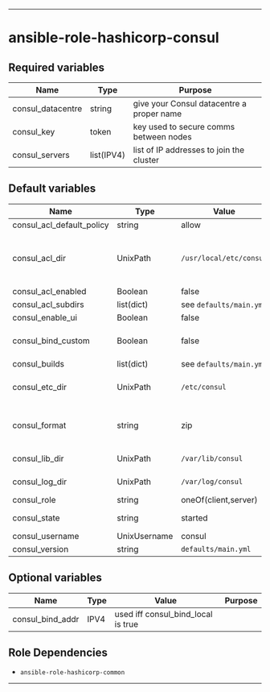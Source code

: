 ----
# ansible-role-hashicorp-consul

## Required variables
| Name | Type | Purpose |
| -----| ---- | ------- |
| consul_datacentre | string | give your Consul datacentre a proper name |
| consul_key | token | key used to secure comms between nodes |
| consul_servers | list(IPV4) | list of IP addresses to join the cluster |

## Default variables
| Name | Type | Value | Purpose |
| -----| ---- | ----- | ------- |
| consul_acl_default_policy | string | allow | ...or deny |
| consul_acl_dir | UnixPath | `/usr/local/etc/consul` | where ACL policies and intentions are kept (servers only) |
| consul_acl_enabled | Boolean | false ||
| consul_acl_subdirs | list(dict) | see `defaults/main.yml` ||
| consul_enable_ui | Boolean | false ||
| consul_bind_custom | Boolean | false | if true bind to consul_bind_addr else 0.0.0.0 |
| consul_builds | list(dict) | see `defaults/main.yml` ||
| consul_etc_dir | UnixPath | `/etc/consul` | where the server or client config lives |
| consul_format | string | zip | used to form the name of the archive to download |
| consul_lib_dir | UnixPath | `/var/lib/consul` | where the data lives |
| consul_log_dir | UnixPath | `/var/log/consul` | where any logs live |
| consul_role | string | oneOf(client,server) ||
| consul_state | string | started | state of the consul service |
| consul_username | UnixUsername | consul ||
| consul_version | string | `defaults/main.yml` | version to run |

## Optional variables
| Name | Type | Value | Purpose |
| -----| ---- | ----- | ------- |
| consul_bind_addr | IPV4 | used iff consul_bind_local is true |

## Role Dependencies
- `ansible-role-hashicorp-common`

****
